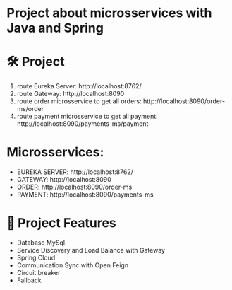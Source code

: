 # Project about microsservices with Java and Spring

# 🛠️ Project

1) route Eureka Server: http://localhost:8762/
2) route Gateway: http://localhost:8090
3) route order microsservice to get all orders: http://localhost:8090/order-ms/order
4) route payment microsservice to get all payment: http://localhost:8090/payments-ms/payment


# Microsservices:
* EUREKA SERVER: http://localhost:8762/
* GATEWAY: http://localhost:8090
* ORDER: http://localhost:8090/order-ms
* PAYMENT: http://localhost:8090/payments-ms


# :hammer: Project Features
* Database MySql
* Service Discovery and Load Balance with Gateway
* Spring Cloud
* Communication Sync with Open Feign
* Circuit breaker
* Fallback



